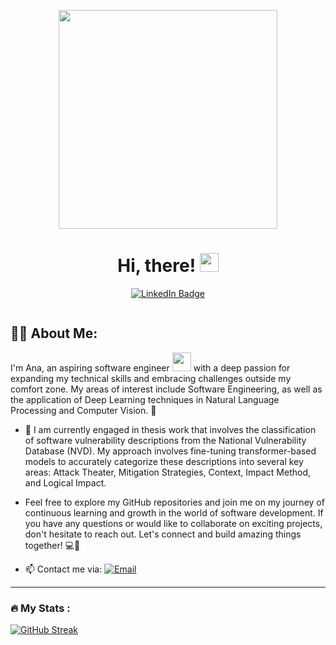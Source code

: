 <p align="center"><img src="https://media4.giphy.com/media/vWst8QUOKAot6MHEZe/giphy.gif" width="350"/></p>
<h1 align="center">Hi, there! <img src="https://media.giphy.com/media/hvRJCLFzcasrR4ia7z/giphy.gif" width="30px"></h1>

<p align="center">
<a href="https://www.linkedin.com/in/acatarinaoaraujo/"><img src="https://img.shields.io/badge/LinkedIn-blue?style=for-the-badge&logo=linkedin&logoColor=white" alt="LinkedIn Badge"></a>
</p>
<p align="center"><img src="https://komarev.com/ghpvc/?username=acatarinaoaraujo&style=flat-square&color=blueviolet" alt=""></p>

## 👨‍💻 About Me:

I'm Ana, an aspiring software engineer <img src="https://media.giphy.com/media/WUlplcMpOCEmTGBtBW/giphy.gif" width="30"> with a deep passion for expanding my technical skills and embracing challenges outside my comfort zone. My areas of interest include Software Engineering, as well as the application of Deep Learning techniques in Natural Language Processing and Computer Vision. 🚀

- 🔭 I am currently engaged in thesis work that involves the classification of software vulnerability descriptions from the National Vulnerability Database (NVD). My approach involves fine-tuning transformer-based models to accurately categorize these descriptions into several key areas: Attack Theater, Mitigation Strategies, Context, Impact Method, and Logical Impact.

- Feel free to explore my GitHub repositories and join me on my journey of continuous learning and growth in the world of software development. If you have any questions or would like to collaborate on exciting projects, don't hesitate to reach out. Let's connect and build amazing things together! 💻🌟
  
- 📫 Contact me via: [![Email](https://img.shields.io/badge/-Email-blue?style=flat&logo=gmail&logoColor=white)](mailto:ancoaraujo@gmail.com)

---

<!-- 
#### Languages
<img src="https://github.com/devicons/devicon/blob/master/icons/python/python-original-wordmark.svg" title="Python" alt="Python" width="22" height="32"/>&nbsp;
<img src="https://github.com/devicons/devicon/blob/master/icons/javascript/javascript-original.svg" title="Javascript" alt="Javascript" width="32" height="32"/>
<img src="https://github.com/devicons/devicon/blob/master/icons/typescript/typescript-original.svg" title="Typescript" alt="Typescript" width="32" height="32"/>
<img src="https://github.com/devicons/devicon/blob/master/icons/java/java-original-wordmark.svg" title="Java" alt="Java" width="32" height="32"/>
<img src="https://github.com/devicons/devicon/blob/master/icons/c/c-original.svg" title="C" alt="C" width="32" height="32"/>
<img src="https://user-images.githubusercontent.com/25181517/192106073-90fffafe-3562-4ff9-a37e-c77a2da0ff58.png" title="C++" alt="C++" width="32" height="32"/>
<img src="https://github.com/devicons/devicon/blob/master/icons/swift/swift-original.svg" title="Swift" alt="Swift" width="32" height="32"/>
<img src="https://github.com/devicons/devicon/blob/master/icons/dart/dart-original.svg" title="Dart" alt="Dart" width="32" height="32"/>

### Web Dev
<img src="https://github.com/devicons/devicon/blob/master/icons/react/react-original-wordmark.svg" title="React" alt="React" width="32" height="32"/>&nbsp;
<img src="https://github.com/devicons/devicon/blob/master/icons/vuejs/vuejs-original.svg" title="Vue" alt="Vue" width="52" height="32"/>
<img src="https://github.com/marwin1991/profile-technology-icons/assets/136815194/5f8c622c-c217-4649-b0a9-7e0ee24bd704" title="NextJS" alt="NextJS" width="32" height="32"/>
<img src="https://user-images.githubusercontent.com/25181517/183898054-b3d693d4-dafb-4808-a509-bab54cf5de34.png" title="Boostrap" alt="Boostrap" width="32" height="32"/>
<img src="https://user-images.githubusercontent.com/25181517/202896760-337261ed-ee92-4979-84c4-d4b829c7355d.png" title="Tailwind Css" width="32" height="32"/>
<img src="https://user-images.githubusercontent.com/25181517/189716630-fe6c084c-6c66-43af-aa49-64c8aea4a5c2.png" title="MUI" width="32" height="32"/>
<img src="https://user-images.githubusercontent.com/25181517/190887795-99cb0921-e57f-430b-a111-e165deedaa36.png" title="Ant Design" width="32" height="32"/>
<img src="https://github.com/devicons/devicon/blob/master/icons/nodejs/nodejs-original-wordmark.svg" title="Nodejs" alt="Nodejs" width="32" height="32"/>
<img src="https://github.com/devicons/devicon/blob/master/icons/express/express-original-wordmark.svg" title="Express" alt="Express" width="32" height="32"/>

<!-- <img src="https://github.com/devicons/devicon/blob/master/icons/angularjs/angularjs-plain.svg" title="Angularjs" alt="Angularjs" width="52" height="52"/>&nbsp; -->
<!-- <img src="https://github.com/devicons/devicon/blob/master/icons/spring/spring-original-wordmark.svg" title="Spring" alt="Spring" width="52" height="52"/> -->
<!-- <img src="https://github.com/devicons/devicon/blob/master/icons/android/android-original-wordmark.svg" title="Android" alt="Android" width="52" height="52"/> -->
<!-- <img src="https://github.com/devicons/devicon/blob/master/icons/ionic/ionic-original-wordmark.svg" title="Ionic" alt="Ionic" width="52" height="52"/> -->
<!-- <img src="https://github.com/devicons/devicon/blob/master/icons/electron/electron-original-wordmark.svg" title="Electron" alt="Electron" width="52" height="52"/> -->
<!-- <img src="https://github.com/devicons/devicon/blob/master/icons/nestjs/nestjs-plain-wordmark.svg" title="Nestjs" alt="Nestjs" width="52" height="52"/> -->
<!-- <img src="https://github.com/devicons/devicon/blob/master/icons/redux/redux-original.svg" title="Redux" alt="Redux" width="52" height="52"/> -->
<!-- <img src="https://github.com/devicons/devicon/blob/master/icons/sass/sass-original.svg" title="Sass" alt="Sass" width="52" height="52"/> -->
<!-- <img src="https://github.com/devicons/devicon/blob/master/icons/socketio/socketio-original-wordmark.svg" title="Socketio" alt="Socketio" width="52" height="52"/> -->
<!-- <img src="https://github.com/devicons/devicon/blob/master/icons/jquery/jquery-original-wordmark.svg" title="Jquery" alt="Jquery" width="52" height="52"/> -->
<!--
### Datases
<img src="https://github.com/devicons/devicon/blob/master/icons/mongodb/mongodb-original-wordmark.svg" title="Mongodb" alt="Mongodb" width="52" height="32"/>&nbsp;
<img src="https://github.com/devicons/devicon/blob/master/icons/postgresql/postgresql-original-wordmark.svg" title="Postgresql" alt="Postgresql" width="32" height="32"/>
<img src="https://user-images.githubusercontent.com/25181517/183896128-ec99105a-ec1a-4d85-b08b-1aa1620b2046.png" title="MySQL" width="32" height="32"/>
<img src="https://user-images.githubusercontent.com/25181517/189716855-2c69ca7a-5149-4647-936d-780610911353.png" title="Firebase" alt="Firebase" width="32" height="32"/> 

<!-- 
### Cloud
<img src="https://user-images.githubusercontent.com/25181517/183911547-990692bc-8411-4878-99a0-43506cdb69cf.png" title="Google" width="32" height="32"/>&nbsp;
<img src="https://user-images.githubusercontent.com/25181517/183911544-95ad6ba7-09bf-4040-ac44-0adafedb9616.png" title="Microsoft" width="32" height="32"/>
<img src="https://user-images.githubusercontent.com/25181517/183896132-54262f2e-6d98-41e3-8888-e40ab5a17326.png" title="Amazon" width="32" height="32"/> -->

<!--
#### Tools
<img src="https://github.com/devicons/devicon/blob/master/icons/git/git-original-wordmark.svg" title="Git" alt="Git" width="52" height="52"/>&nbsp;
<img src="https://github.com/devicons/devicon/blob/master/icons/npm/npm-original-wordmark.svg" title="Npm" alt="Npm" width="52" height="52"/>
<img src="https://github.com/devicons/devicon/blob/master/icons/docker/docker-original-wordmark.svg" title="Docker" alt="Docker" width="52" height="52"/>
<!-- <img src="https://github.com/devicons/devicon/blob/master/icons/gradle/gradle-plain-wordmark.svg" title="Gradle" alt="Gradle" width="52" height="52"/> -->
<!-- <img src="https://github.com/devicons/devicon/blob/master/icons/webpack/webpack-original-wordmark.svg" title="Webpack" alt="Webpack" width="52" height="52"/> -->


<!--#### Data Science/Machine Learning:
<!--
<img src="https://github.com/devicons/devicon/blob/master/icons/numpy/numpy-original-wordmark.svg" title="Numpy" alt="Numpy" width="32" height="32"/>&nbsp;
<img src="https://github.com/devicons/devicon/blob/master/icons/pandas/pandas-original.svg" title="Pandas" alt="Pandas" width="32" height="32"/>
<img src="https://matplotlib.org/3.1.1/_static/logo2_compressed.svg" title="Matplotlib" alt="Matplotlib" width="32" height="32"/>
<img src="https://upload.wikimedia.org/wikipedia/commons/thumb/0/05/Scikit_learn_logo_small.svg/1200px-Scikit_learn_logo_small.svg.png" title="Sklearn" alt="Sklearn" width="32" height="32"/>
<img src="https://github.com/devicons/devicon/blob/master/icons/pytorch/pytorch-original-wordmark.svg" title="Pytorch" alt="Pytorch" width="32" height="32"/>
<img src="https://user-images.githubusercontent.com/25181517/223639822-2a01e63a-a7f9-4a39-8930-61431541bc06.png" title="Tensorflow" alt="Tensorflow" width="32" height="32"/>
<img src="https://github.com/devicons/devicon/blob/master/icons/anaconda/anaconda-original.svg" title="Anaconda" alt="Anaconda" width="32" height="32"/>

<!-- <img src="https://user-images.githubusercontent.com/25181517/197845567-86a09ca9-d96f-42c4-9ab1-8bce95ab000d.png" title="Databricks" width="32" height="32"/> -->

### 🔥 My Stats :
[![GitHub Streak](https://github-readme-streak-stats.herokuapp.com/?user=acatarinaoaraujo&theme=dark&background=000000)](https://git.io/streak-stats)
